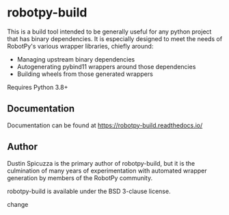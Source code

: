 robotpy-build
=============

This is a build tool intended to be generally useful for any python project
that has binary dependencies. It is especially designed to meet the needs
of RobotPy's various wrapper libraries, chiefly around:

* Managing upstream binary dependencies
* Autogenerating pybind11 wrappers around those dependencies
* Building wheels from those generated wrappers

Requires Python 3.8+

Documentation
-------------

Documentation can be found at https://robotpy-build.readthedocs.io/

Author
------

Dustin Spicuzza is the primary author of robotpy-build, but it is the
culmination of many years of experimentation with automated wrapper
generation by members of the RobotPy community.

robotpy-build is available under the BSD 3-clause license.

change